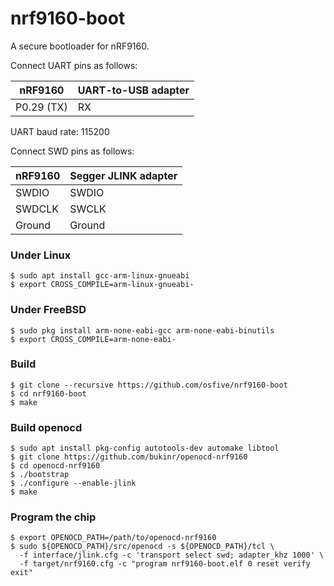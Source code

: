 # nrf9160-boot

A secure bootloader for nRF9160.

Connect UART pins as follows:

| nRF9160          | UART-to-USB adapter  |
| ----------------- | -------------------- |
| P0.29 (TX)        | RX                   |

UART baud rate: 115200

Connect SWD pins as follows:

| nRF9160           | Segger JLINK adapter |
| ----------------- | -------------------- |
| SWDIO             | SWDIO                |
| SWDCLK            | SWCLK                |
| Ground            | Ground               |

### Under Linux
    $ sudo apt install gcc-arm-linux-gnueabi
    $ export CROSS_COMPILE=arm-linux-gnueabi-
### Under FreeBSD
    $ sudo pkg install arm-none-eabi-gcc arm-none-eabi-binutils
    $ export CROSS_COMPILE=arm-none-eabi-
### Build
    $ git clone --recursive https://github.com/osfive/nrf9160-boot
    $ cd nrf9160-boot
    $ make

### Build openocd
    $ sudo apt install pkg-config autotools-dev automake libtool
    $ git clone https://github.com/bukinr/openocd-nrf9160
    $ cd openocd-nrf9160
    $ ./bootstrap
    $ ./configure --enable-jlink
    $ make

### Program the chip
    $ export OPENOCD_PATH=/path/to/openocd-nrf9160
    $ sudo ${OPENOCD_PATH}/src/openocd -s ${OPENOCD_PATH}/tcl \
      -f interface/jlink.cfg -c 'transport select swd; adapter_khz 1000' \
      -f target/nrf9160.cfg -c "program nrf9160-boot.elf 0 reset verify exit"
